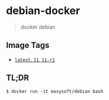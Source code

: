 # debian-docker

> docker debian

## Image Tags

* [`latest`, `11`, `11-r1`](https://github.com/quicklyon/debian-docker/blob/11-r1/Dockerfile)

## TL;DR

```console
$ docker run -it easysoft/debian bash
```
